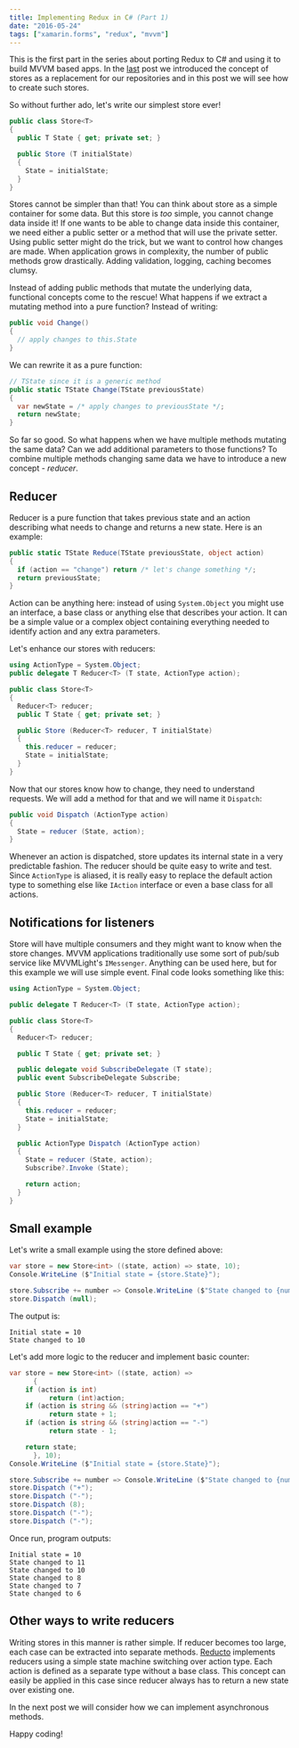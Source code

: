 ```yaml
---
title: Implementing Redux in C# (Part 1)
date: "2016-05-24"
tags: ["xamarin.forms", "redux", "mvvm"]
---
```


This is the first part in the series about porting Redux to C# and using it to build MVVM based apps. In the [last](/blog/post/mvvm-data-redux) post we introduced the concept of stores as a replacement for our repositories and in this post we will see how to create such stores.

So without further ado, let's write our simplest store ever!

```csharp
public class Store<T>
{
  public T State { get; private set; }

  public Store (T initialState)
  {
    State = initialState;
  }
}
```

Stores cannot be simpler than that! You can think about store as a simple container for some data. But this store is _too_ simple, you cannot change data inside it! If one wants to be able to change data inside this container, we need either a public setter or a method that will use the private setter. Using public setter might do the trick, but we want to control how changes are made. When application grows in complexity, the number of public methods grow drastically. Adding validation, logging, caching becomes clumsy.

Instead of adding public methods that mutate the underlying data, functional concepts come to the rescue! What happens if we extract a mutating method into a pure function? Instead of writing:

```csharp
public void Change()
{
  // apply changes to this.State
}
```

We can rewrite it as a pure function:

```csharp
// TState since it is a generic method
public static TState Change(TState previousState)
{
  var newState = /* apply changes to previousState */;
  return newState;
}
```

So far so good. So what happens when we have multiple methods mutating the same data? Can we add additional parameters to those functions? To combine multiple methods changing same data we have to introduce a new concept - _reducer_.

## Reducer

Reducer is a pure function that takes previous state and an action describing what needs to change and returns a new state. Here is an example:

```csharp
public static TState Reduce(TState previousState, object action)
{
  if (action == "change") return /* let's change something */;
  return previousState;
}
```

Action can be anything here: instead of using `System.Object` you might use an interface, a base class or anything else that describes your action. It can be a simple value or a complex object containing everything needed to identify action and any extra parameters.

Let's enhance our stores with reducers:

```csharp
using ActionType = System.Object;
public delegate T Reducer<T> (T state, ActionType action);

public class Store<T>
{
  Reducer<T> reducer;
  public T State { get; private set; }

  public Store (Reducer<T> reducer, T initialState)
  {
    this.reducer = reducer;
    State = initialState;
  }
}
```

Now that our stores know how to change, they need to understand requests. We will add a method for that and we will name it `Dispatch`:

```csharp
public void Dispatch (ActionType action)
{
  State = reducer (State, action);
}
```

Whenever an action is dispatched, store updates its internal state in a very predictable fashion. The reducer should be quite easy to write and test. Since `ActionType` is aliased, it is really easy to replace the default action type to something else like `IAction` interface or even a base class for all actions.

## Notifications for listeners

Store will have multiple consumers and they might want to know when the store changes. MVVM applications traditionally use some sort of pub/sub service like MVVMLight's `IMessenger`. Anything can be used here, but for this example we will use simple event. Final code looks something like this:

```csharp
using ActionType = System.Object;

public delegate T Reducer<T> (T state, ActionType action);

public class Store<T>
{
  Reducer<T> reducer;

  public T State { get; private set; }

  public delegate void SubscribeDelegate (T state);
  public event SubscribeDelegate Subscribe;

  public Store (Reducer<T> reducer, T initialState)
  {
    this.reducer = reducer;
    State = initialState;
  }

  public ActionType Dispatch (ActionType action)
  {
    State = reducer (State, action);
    Subscribe?.Invoke (State);

    return action;
  }
}
```

## Small example

Let's write a small example using the store defined above:

```csharp
var store = new Store<int> ((state, action) => state, 10);
Console.WriteLine ($"Initial state = {store.State}");

store.Subscribe += number => Console.WriteLine ($"State changed to {number}");
store.Dispatch (null);
```

The output is:

```
Initial state = 10
State changed to 10
```

Let's add more logic to the reducer and implement basic counter:

```csharp
var store = new Store<int> ((state, action) =>
      {
	if (action is int)
          return (int)action;
	if (action is string && (string)action == "+")
          return state + 1;
	if (action is string && (string)action == "-")
          return state - 1;

	return state;
      }, 10);
Console.WriteLine ($"Initial state = {store.State}");

store.Subscribe += number => Console.WriteLine ($"State changed to {number}");
store.Dispatch ("+");
store.Dispatch ("-");
store.Dispatch (8);
store.Dispatch ("-");
store.Dispatch ("-");
```

Once run, program outputs:

```
Initial state = 10
State changed to 11
State changed to 10
State changed to 8
State changed to 7
State changed to 6
```

## Other ways to write reducers

Writing stores in this manner is rather simple. If reducer becomes too large, each case can be extracted into separate methods. [Reducto](https://github.com/pshomov/reducto) implements reducers using a simple state machine switching over action type. Each action is defined as a separate type without a base class. This concept can easily be applied in this case since reducer always has to return a new state over existing one.

In the next post we will consider how we can implement asynchronous methods.

Happy coding!
